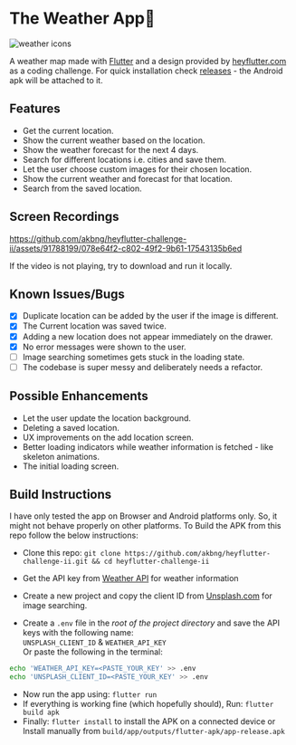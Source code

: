 # The Weather App🚀

![weather icons](https://i.imgur.com/CzZNbV0.jpg)

A weather map made with [Flutter](https://flutter.dev) and a design provided by [heyflutter.com](https://heyflutter.com) as a coding challenge.
For quick installation check [releases](https://github.com/akbng/heyflutter-challenge-ii/releases) - the Android apk will be attached to it.

## Features

- Get the current location.
- Show the current weather based on the location.
- Show the weather forecast for the next 4 days.
- Search for different locations i.e. cities and save them.
- Let the user choose custom images for their chosen location.
- Show the current weather and forecast for that location.
- Search from the saved location.

## Screen Recordings

https://github.com/akbng/heyflutter-challenge-ii/assets/91788199/078e64f2-c802-49f2-9b61-17543135b6ed

If the video is not playing, try to download and run it locally.

## Known Issues/Bugs

- [x] Duplicate location can be added by the user if the image is different.
- [x] The Current location was saved twice.
- [x] Adding a new location does not appear immediately on the drawer.
- [x] No error messages were shown to the user.
- [ ] Image searching sometimes gets stuck in the loading state.
- [ ] The codebase is super messy and deliberately needs a refactor.

## Possible Enhancements

- Let the user update the location background.
- Deleting a saved location.
- UX improvements on the add location screen.
- Better loading indicators while weather information is fetched - like skeleton animations.
- The initial loading screen.

## Build Instructions

I have only tested the app on Browser and Android platforms only. So, it might not behave properly on other platforms. To Build the APK from this repo follow the below instructions:

- Clone this repo: `git clone https://github.com/akbng/heyflutter-challenge-ii.git && cd heyflutter-challenge-ii`

- Get the API key from [Weather API](https://www.weatherapi.com/my/) for weather information
- Create a new project and copy the client ID from [Unsplash.com](https://unsplash.com/documentation#getting-started) for image searching.
- Create a `.env` file in the _root of the project directory_ and save the API keys with the following name: <br> `UNSPLASH_CLIENT_ID` & `WEATHER_API_KEY` <br> Or paste the following in the terminal: <br>

```sh
echo 'WEATHER_API_KEY=<PASTE_YOUR_KEY' >> .env
echo 'UNSPLASH_CLIENT_ID=<PASTE_YOUR_KEY' >> .env
```

- Now run the app using: `flutter run`
- If everything is working fine (which hopefully should), Run: `flutter build apk`
- Finally: `flutter install` to install the APK on a connected device or Install manually from `build/app/outputs/flutter-apk/app-release.apk`
